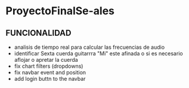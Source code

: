 ﻿# ProyectoFinalSe-ales
 
 
## FUNCIONALIDAD
* analisis de tiempo real para calcular las frecuencias de audio  
* identificar Sexta cuerda guitarrra "Mi" este afinada o si es necesario aflojar o apretar la cuerda
* fix chart filters (dropdowns)
* fix navbar event and position
* add login buttn to the navbar
